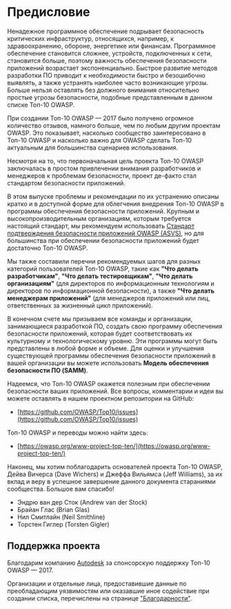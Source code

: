 # Предисловие

Ненадежное программное обеспечение подрывает безопасность критических инфраструктур, относящихся, например, к здравоохранению, обороне, энергетике или финансам. Программное обеспечение становится сложнее, устройств, подключенных к сети, становится больше, поэтому важность обеспечения безопасности приложений  возрастает экспоненциально. Быстрое развитие методов разработки ПО приводит к необходимости быстро и безошибочно выявлять, а также устранять наиболее часто возникающие угрозы. Больше нельзя оставлять без должного внимания относительно простые угрозы безопасности, подобные представленным в данном списке Топ-10 OWASP.

При создании Топ-10 OWASP — 2017 было получено огромное количество отзывов, намного больше, чем по любым другим проектам OWASP. Это показывает, насколько сообщество заинтересовано в Топ-10 OWASP и насколько важно для OWASP сделать Топ-10 актуальным для большинства сценариев использования.

Несмотря на то, что первоначальная цель проекта Топ-10 OWASP заключалась в простом привлечении внимания разработчиков и менеджеров к проблемам безопасности, проект де-факто стал стандартом безопасности приложений.

В этом выпуске проблемы и рекомендации по их устранению описаны кратко и в доступной форме для облегчения внедрения Топ-10 OWASP в программы обеспечения безопасности приложений. Крупным и высокопроизводительным организациям, которым требуется настоящий стандарт, мы рекомендуем использовать [Стандарт подтверждения безопасности приложений OWASP (ASVS)](https://owasp.org/www-project-application-security-verification-standard/), но для большинства при обеспечении безопасности приложений будет достаточно Топ-10 OWASP.

Мы также составили перечни рекомендуемых шагов для разных категорий пользователей Топ-10 OWASP, такие как **"Что делать разработчикам"**, **"Что делать тестировщикам"**, **"Что делать организациям"** (для директоров по информационным технологиям и директоров по информационной безопасности), а также **"Что делать менеджерам приложений"** (для менеджеров приложений или лиц, ответственных за жизненный цикл приложений).

В конечном счете мы призываем все команды и организации, занимающиеся разработкой ПО, создать свою программу обеспечения безопасности приложений, которая будет соответствовать их культурному и технологическому уровню. Эти программы могут быть представлены в любой форме и объеме. Для оценки и улучшения существующей программы обеспечения безопасности приложений в вашей организации вы можете использовать **Модель обеспечения безопасности ПО (SAMM)**.

Надеемся, что Топ-10 OWASP окажется полезным при обеспечении безопасности ваших приложений. Все вопросы, комментарии и идеи вы можете оставлять в нашем проектном репозитории на GitHub:

- [https://github.com/OWASP/Top10/issues](https://github.com/OWASP/Top10/issues)

Топ-10 OWASP и переводы можно найти здесь:

- [https://owasp.org/www-project-top-ten/](https://owasp.org/www-project-top-ten/)

Наконец, мы хотим поблагодарить основателей проекта Топ-10 OWASP, Дейва Вичерса (Dave Wichers) и Джеффа Вильямса (Jeff Williams), за их вклад и веру в успешное завершение данного документа стараниями сообщества. Большое вам спасибо!

- Эндрю ван дер Сток (Andrew van der Stock)
- Брайан Глас (Brian Glas)
- Нил Смитлайн (Neil Smithline)
- Торстен Гиглер (Torsten Gigler)

## Поддержка проекта

Благодарим компанию [Autodesk](https://www.autodesk.com) за спонсорскую поддержку Топ-10 OWASP — 2017.

Организации и отдельные лица, предоставившие данные по преобладающим уязвимостям или оказавшие иное содействие при создании списка, перечислены на странице ["Благодарности"](0xd1-data-contributors.md).

